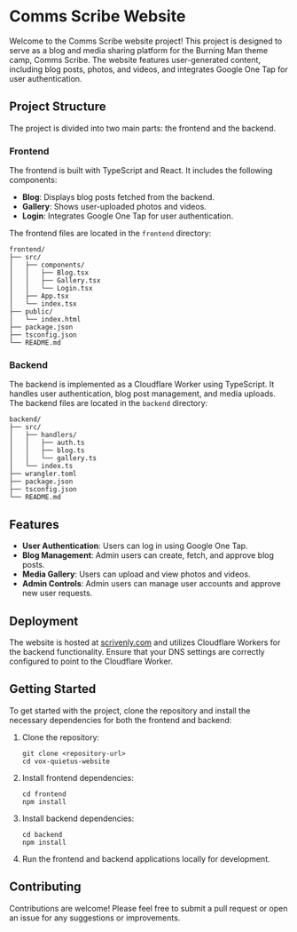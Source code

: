 # Comms Scribe Website

Welcome to the Comms Scribe website project! This project is designed to serve as a blog and media sharing platform for the Burning Man theme camp, Comms Scribe. The website features user-generated content, including blog posts, photos, and videos, and integrates Google One Tap for user authentication.

## Project Structure

The project is divided into two main parts: the frontend and the backend.

### Frontend

The frontend is built with TypeScript and React. It includes the following components:

- **Blog**: Displays blog posts fetched from the backend.
- **Gallery**: Shows user-uploaded photos and videos.
- **Login**: Integrates Google One Tap for user authentication.

The frontend files are located in the `frontend` directory:

```
frontend/
├── src/
│   ├── components/
│   │   ├── Blog.tsx
│   │   ├── Gallery.tsx
│   │   └── Login.tsx
│   ├── App.tsx
│   └── index.tsx
├── public/
│   └── index.html
├── package.json
├── tsconfig.json
└── README.md
```

### Backend

The backend is implemented as a Cloudflare Worker using TypeScript. It handles user authentication, blog post management, and media uploads. The backend files are located in the `backend` directory:

```
backend/
├── src/
│   ├── handlers/
│   │   ├── auth.ts
│   │   ├── blog.ts
│   │   └── gallery.ts
│   └── index.ts
├── wrangler.toml
├── package.json
├── tsconfig.json
└── README.md
```

## Features

- **User Authentication**: Users can log in using Google One Tap.
- **Blog Management**: Admin users can create, fetch, and approve blog posts.
- **Media Gallery**: Users can upload and view photos and videos.
- **Admin Controls**: Admin users can manage user accounts and approve new user requests.

## Deployment

The website is hosted at [scrivenly.com](https://scrivenly.com) and utilizes Cloudflare Workers for the backend functionality. Ensure that your DNS settings are correctly configured to point to the Cloudflare Worker.

## Getting Started

To get started with the project, clone the repository and install the necessary dependencies for both the frontend and backend:

1. Clone the repository:
   ```
   git clone <repository-url>
   cd vox-quietus-website
   ```

2. Install frontend dependencies:
   ```
   cd frontend
   npm install
   ```

3. Install backend dependencies:
   ```
   cd backend
   npm install
   ```

4. Run the frontend and backend applications locally for development.

## Contributing

Contributions are welcome! Please feel free to submit a pull request or open an issue for any suggestions or improvements.